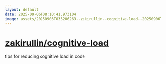 ```yaml
---
layout: default
date: 2025-09-06T08:10:41.973104
image: assets/20250903T035206263--zakirullin--cognitive-load--20250906T020553722--cropped.png
---
```


# [zakirullin/cognitive-load](https://github.com/zakirullin/cognitive-load)

tips for reducing cognitive load in code

